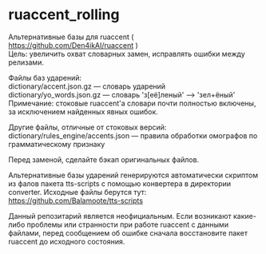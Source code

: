 # ruaccent_rolling
Альтернативные базы для ruaccent ( https://github.com/Den4ikAI/ruaccent )</br>
Цель: увеличить охват словарных замен, исправлять ошибки между релизами.

Файлы баз ударений:</br>
dictionary/accent.json.gz    — словарь ударений</br>
dictionary/yo_words.json.gz  — словарь 'з[её]леный' --> 'зел+ёный'</br>
Примечание: стоковые ruaccent'а словари почти полностью включены, за исключением найденных явных ошибок.

Другие файлы, отличные от стоковых версий:</br>
dictionary/rules_engine/accents.json  — правила обработки омографов по грамматическому признаку

Перед заменой, сделайте бэкап оригинальных файлов.

Альтернативные базы ударений генерируются автоматически скриптом из фалов пакета tts-scripts с помощью конвертера в
директории converter. Исходные файлы берутся тут: https://github.com/Balamoote/tts-scripts

Данный репозитарий является неофициальным. Если возникают какие-либо проблемы или странности при работе ruaccent с
данными файлами, перед сообщением об ошибке сначала восстановите пакет ruaccent до исходного состояния.
